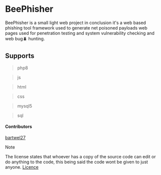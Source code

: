 # BeePhisher
BeePhisher is a small light web project in conclusion it's a web based phishing tool framework used to generate net poisoned payloads web pages used for penetration testing and system vulnerability checking and web bug🪲 hunting.


## Supports
> php8

> js

> html

> css

> mysql5

> sql


#### Contributors
[bartwel27](https://github.com/bartwel27)



> [!NOTE]
The license states that whoever has a copy of the source code can edit or do anything to the code, this being said the code wont be given to just anyone.
[Licence](https://raw.githubusercontent.com/Bartwel27/BeePhisher/main/LICENSE)
